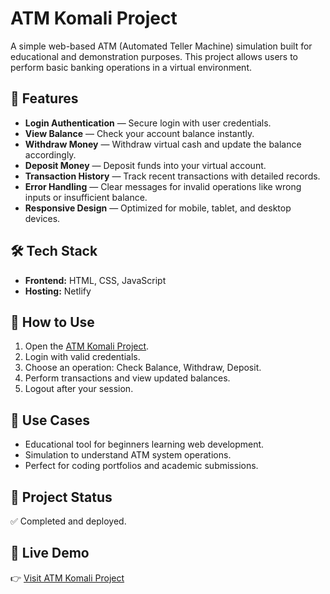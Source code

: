 # ATM Komali Project

A simple web-based ATM (Automated Teller Machine) simulation built for educational and demonstration purposes. This project allows users to perform basic banking operations in a virtual environment.

## 🌟 Features
- **Login Authentication** — Secure login with user credentials.
- **View Balance** — Check your account balance instantly.
- **Withdraw Money** — Withdraw virtual cash and update the balance accordingly.
- **Deposit Money** — Deposit funds into your virtual account.
- **Transaction History** — Track recent transactions with detailed records.
- **Error Handling** — Clear messages for invalid operations like wrong inputs or insufficient balance.
- **Responsive Design** — Optimized for mobile, tablet, and desktop devices.

## 🛠️ Tech Stack
- **Frontend:** HTML, CSS, JavaScript
- **Hosting:** Netlify

## 🚀 How to Use
1. Open the [ATM Komali Project](https://atm-komali-project.netlify.app/).
2. Login with valid credentials.
3. Choose an operation: Check Balance, Withdraw, Deposit.
4. Perform transactions and view updated balances.
5. Logout after your session.

## 🎯 Use Cases
- Educational tool for beginners learning web development.
- Simulation to understand ATM system operations.
- Perfect for coding portfolios and academic submissions.

## 📂 Project Status
✅ Completed and deployed.

## 📢 Live Demo
👉 [Visit ATM Komali Project](https://atm-komali-project.netlify.app/)
